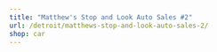 ```yaml
---
title: "Matthew's Stop and Look Auto Sales #2"
url: /detroit/matthews-stop-and-look-auto-sales-2/
shop: car
---
```

